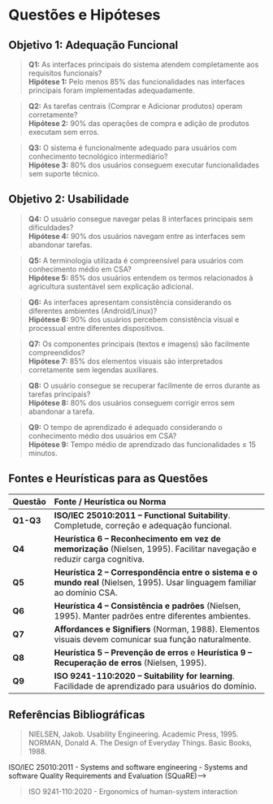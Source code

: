 # Questões e Hipóteses
## Objetivo 1: Adequação Funcional

> **Q1:** As interfaces principais do sistema atendem completamente aos requisitos funcionais?  
> **Hipótese 1:** Pelo menos 85% das funcionalidades nas interfaces principais foram implementadas adequadamente.  

> **Q2:** As tarefas centrais (Comprar e Adicionar produtos) operam corretamente?  
> **Hipótese 2:** 90% das operações de compra e adição de produtos executam sem erros.  

> **Q3:** O sistema é funcionalmente adequado para usuários com conhecimento tecnológico intermediário?  
> **Hipótese 3:** 80% dos usuários conseguem executar funcionalidades sem suporte técnico.  

## Objetivo 2: Usabilidade

> **Q4:** O usuário consegue navegar pelas 8 interfaces principais sem dificuldades?  
> **Hipótese 4:** 90% dos usuários navegam entre as interfaces sem abandonar tarefas.  

> **Q5:** A terminologia utilizada é compreensível para usuários com conhecimento médio em CSA?  
> **Hipótese 5:** 85% dos usuários entendem os termos relacionados à agricultura sustentável sem explicação adicional.  

> **Q6:** As interfaces apresentam consistência considerando os diferentes ambientes (Android/Linux)?  
> **Hipótese 6:** 90% dos usuários percebem consistência visual e processual entre diferentes dispositivos.  

> **Q7:** Os componentes principais (textos e imagens) são facilmente compreendidos?  
> **Hipótese 7:** 85% dos elementos visuais são interpretados corretamente sem legendas auxiliares.  

> **Q8:** O usuário consegue se recuperar facilmente de erros durante as tarefas principais?        
> **Hipótese 8:** 80% dos usuários conseguem corrigir erros sem abandonar a tarefa.  

> **Q9:** O tempo de aprendizado é adequado considerando o conhecimento médio dos usuários em CSA?            
> **Hipótese 9:** Tempo médio de aprendizado das funcionalidades ≤ 15 minutos.


## Fontes e Heurísticas para as Questões

| Questão | Fonte / Heurística ou Norma |
|:---|:---|
| **Q1-Q3** | **ISO/IEC 25010:2011 – Functional Suitability**. Completude, correção e adequação funcional. |
| **Q4** | **Heurística 6 – Reconhecimento em vez de memorização** (Nielsen, 1995). Facilitar navegação e reduzir carga cognitiva. |
| **Q5** | **Heurística 2 – Correspondência entre o sistema e o mundo real** (Nielsen, 1995). Usar linguagem familiar ao domínio CSA. |
| **Q6** | **Heurística 4 – Consistência e padrões** (Nielsen, 1995). Manter padrões entre diferentes ambientes. |
| **Q7** | **Affordances e Signifiers** (Norman, 1988). Elementos visuais devem comunicar sua função naturalmente. |
| **Q8** | **Heurística 5 – Prevenção de erros** e **Heurística 9 – Recuperação de erros** (Nielsen, 1995). |
| **Q9** | **ISO 9241-110:2020 – Suitability for learning**. Facilidade de aprendizado para usuários do domínio. |

## Referências Bibliográficas
> NIELSEN, Jakob. Usability Engineering. Academic Press, 1995.  
> NORMAN, Donald A. The Design of Everyday Things. Basic Books, 1988.  
<!--> ISO/IEC 25010:2011 - Systems and software engineering - Systems and software Quality Requirements and Evaluation (SQuaRE)-->
> ISO 9241-110:2020 - Ergonomics of human-system interaction
